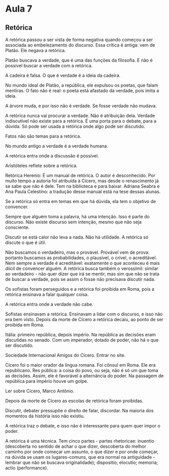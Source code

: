 Aula 7
======

Retórica
--------

A retórica passou a ser vista de forma negativa quando começou a ser associada ao embelezamento do discurso. Essa crítica é antiga: vem de Platão. Ele negava a retórica.

Platão buscava a verdade, que é uma das funções da filosofia. E não é possível buscar a verdade com a retórica.

A cadeira é falsa. O que é verdade é a ideia da cadeira.

No mundo ideal de Platão, a república, ele expulsou os poetas, que falam mentiras. O fato não é real: o poeta está afastado da verdade, pois imita a ideia.

A árvore muda, e por isso não é verdade. Se fosse verdade não mudava.

A retórica nunca vai procurar a verdade. Não é atribuição dela. Verdade indiscutível não existe para a retórica. É uma porta para o debate, para a dúvida. Só pode ser usada a retórica onde algo pode ser discutido.

Fatos não são temas para a retórica.

No mundo antigo a verdade é a verdade humana.

A retórica entra onde a discussão é possível.

Aristóteles reflete sobre a retórica.

Retórica Herenio: É um manual de retórica. O autor é desconhecido. Por muito tempo a autoria foi atribuída à Cícero, mas desde o renascimento já se sabe que não é dele. Tem na biblioteca e para baixar. Adriana Seabra e Ana Paula Celestino: a tradução desse manual está na tese dessas alunas.

Se a retórica só entra em temas em que há dúvida, ela tem o objetivo de convencer.

Sempre que alguém toma a palavra, há uma intenção. Isso é parte do discurso. Não existe discurso sem intenção, mesmo que não seja consciente.

Discutir se está calor não leva a nada. Não há utilidade. A retórica só discute o que é útil.

Não buscamos o verdadeiro, mas o provável. Provável vem de prova: portanto buscamos as probabilidades, o plausível, o crível, o acreditável. Nem sempre a verdade é acreditável: exatamente o que aconteceu é mais diicil de convencer alguém. A retórica busca também o verossímil: similar ao verdadeiro - não quer dizer que irá se mentir, mas sim que não se trata de buscar a verdade, pois se assim o fosse não precisava discutir nada.

Os sofistas foram perseguidos e a retórica foi proibida em Roma, pois a retórica ensinava a falar qualquer coisa.

A retórica entra onde a verdade não cabe.

Sofistas ensinavam a retórica. Ensinavam a lidar com o discurso, e isso não era bem visto. Depois da morte de Cícero a retórica decaiu, ao ponto de ser proibida em Roma.

Itália: primeiro república, depois império. Na república as decisões eram discutidas no senado. Com um imperador, dotado de poder, não há o que ser discutido.

Sociedade Internacional Amigos do Cícero. Entrar no site.

Cícero foi o maior orador da língua romana. Foi cônsul em Roma. Ele era republicano. Res pública: a coisa do povo, ou seja, não é só um que toma as decisões. Assim, ele é favorável a alternância do poder. Na passagem de república para império houve um golpe.

Ler sobre Cícero, Marco Antônio.

Depois da morte de Cícero as escolas de retórica foram proibidas.

Discutir, debater pressupõe o direito de falar, discordar. Na maioria dos momentos da história isso não existiu.

A retórica traz o debate, e isso não é interessante para quem quer impor o poder.

A retórica é uma técnica. Tem cinco partes - partes rhetoricae: inuentio (descoberta no sentido de achar o que dizer, descoberta do melhor caminho por onde começar um assunto, o que dizer e por onde começar, na dúvida se usam os lugares-comuns, que era normal na antiguidade - lembrar que não se buscava originalidade); dispositio; elocutio; memoria; actio (performance).
